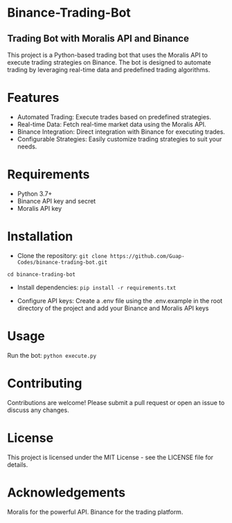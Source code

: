# Binance-Trading-Bot

## Trading Bot with Moralis API and Binance

This project is a Python-based trading bot that uses the Moralis API to execute trading strategies on Binance. The bot is designed to automate trading by leveraging real-time data and predefined trading algorithms.

# Features
* Automated Trading: Execute trades based on predefined strategies.
* Real-time Data: Fetch real-time market data using the Moralis API.
* Binance Integration: Direct integration with Binance for executing trades.
* Configurable Strategies: Easily customize trading strategies to suit your needs.

# Requirements
* Python 3.7+
* Binance API key and secret
* Moralis API key

# Installation
* Clone the repository:
```git clone https://github.com/Guap-Codes/binance-trading-bot.git```

```cd binance-trading-bot```

* Install dependencies:
```pip install -r requirements.txt```

* Configure API keys:
Create a .env file using the .env.example in the root directory of the project and add your Binance and Moralis API keys

# Usage
Run the bot:
```python execute.py ```

# Contributing
Contributions are welcome! Please submit a pull request or open an issue to discuss any changes.

# License
This project is licensed under the MIT License - see the LICENSE file for details.

# Acknowledgements
Moralis for the powerful API.
Binance for the trading platform.
